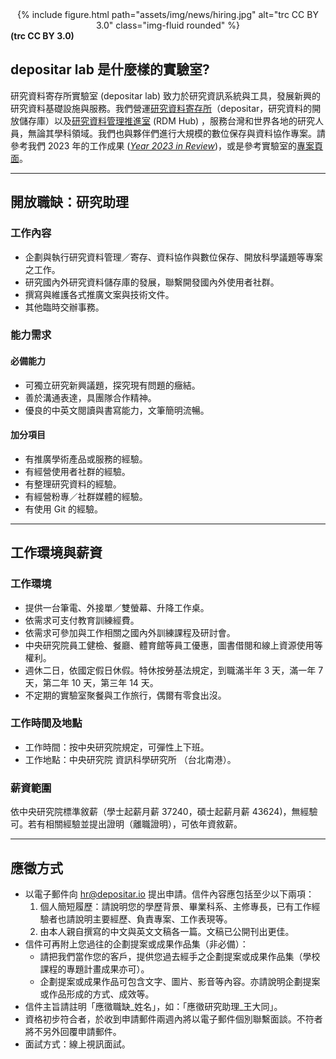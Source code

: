 <center>
<div class="row">
    <div class="col-sm mt-3 mt-md-0">
        {% include figure.html path="assets/img/news/hiring.jpg" alt="trc CC BY 3.0" class="img-fluid rounded" %}
    </div>
</div>
</center>
<div class="caption">
    <b>(trc CC BY 3.0)</b>
</div>


## depositar lab 是什麼樣的實驗室?

研究資料寄存所實驗室 (depositar lab) 致力於研究資訊系統與工具，發展新興的研究資料基礎設施與服務。我們營運[研究資料寄存所](https://data.depositar.io/)（depositar，研究資料的開放儲存庫）以及[研究資料管理推進室](https://data.depositar.io/) (RDM Hub) ，服務台灣和世界各地的研究人員，無論其學科領域。我們也與夥伴們進行大規模的數位保存與資料協作專案。請參考我們 2023 年的工作成果 (_[Year 2023 in Review](https://lab.depositar.io/zh-tw/news/240501_1/)_)，或是參考實驗室的[專案頁面](https://lab.depositar.io/zh-tw/projects/)。

---

## 開放職缺：研究助理

### 工作內容

- 企劃與執行研究資料管理／寄存、資料協作與數位保存、開放科學議題等專案之工作。
- 研究國內外研究資料儲存庫的發展，聯繫開發國內外使用者社群。
- 撰寫與維護各式推廣文案與技術文件。
- 其他臨時交辦事務。

### 能力需求

#### 必備能力
- 可獨立研究新興議題，探究現有問題的癥結。
- 善於溝通表達，具團隊合作精神。
- 優良的中英文閱讀與書寫能力，文筆簡明流暢。

#### 加分項目
- 有推廣學術產品或服務的經驗。
- 有經營使用者社群的經驗。
- 有整理研究資料的經驗。
- 有經營粉專／社群媒體的經驗。
- 有使用 Git 的經驗。

---

## 工作環境與薪資

### 工作環境

* 提供一台筆電、外接單／雙螢幕、升降工作桌。
* 依需求可支付教育訓練經費。
* 依需求可參加與工作相關之國內外訓練課程及研討會。
* 中央研究院員工健檢、餐廳、體育館等員工優惠，圖書借閱和線上資源使用等權利。
* 週休二日，依國定假日休假。特休按勞基法規定，到職滿半年 3 天，滿一年 7 天，第二年 10 天，第三年 14 天。
* 不定期的實驗室聚餐與工作旅行，偶爾有零食出沒。


### 工作時間及地點
* 工作時間：按中央研究院規定，可彈性上下班。
* 工作地點：中央研究院 資訊科學研究所 （台北南港）。


### 薪資範圍

依中央研究院標準敘薪（學士起薪月薪 37240，碩士起薪月薪 43624)，無經驗可。若有相關經驗並提出證明（離職證明），可依年資敘薪。

---

## 應徵方式

- 以電子郵件向 [hr@depositar.io](mailto:hr@depositar.io) 提出申請。信件內容應包括至少以下兩項：
    1. 個人簡短履歷：請說明您的學歷背景、畢業科系、主修專長，已有工作經驗者也請說明主要經歷、負責專案、工作表現等。
    2. 由本人親自撰寫的中文與英文文稿各一篇。文稿已公開刊出更佳。
- 信件可再附上您過往的企劃提案或成果作品集（非必備）：
    - 請把我們當作您的客戶，提供您過去經手之企劃提案或成果作品集（學校課程的專題計畫成果亦可）。
    - 企劃提案或成果作品可包含文字、圖片、影音等內容。亦請說明企劃提案或作品形成的方式、成效等。
- 信件主旨請註明「應徵職缺_姓名」，如：「應徵研究助理_王大同」。
- 資格初步符合者，於收到申請郵件兩週內將以電子郵件個別聯繫面談。不符者將不另外回覆申請郵件。
- 面試方式：線上視訊面試。
